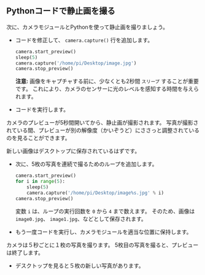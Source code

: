 ## Pythonコードで静止画を撮る

次に、カメラモジュールとPythonを使って静止画を撮りましょう。

- コードを修正して、 `camera.capture()` 行を追加します。

    ```python
    camera.start_preview()
    sleep(5)
    camera.capture('/home/pi/Desktop/image.jpg')
    camera.stop_preview()
    ```

    **注意:** 画像をキャプチャする前に、少なくとも2秒間 `スリープ` することが重要です。 これにより、カメラのセンサーに光のレベルを感知する時間を与えられます。

- コードを実行します。

カメラのプレビューが5秒間開いてから、静止画が撮影されます。 写真が撮影されている間、プレビューが別の解像度（かいぞうど）にささっと調整されているのを見ることができます。

新しい画像はデスクトップに保存されているはずです。

- 次に、5枚の写真を連続で撮るためのループを追加します。

    ```python
    camera.start_preview()
    for i in range(5):
        sleep(5)
        camera.capture('/home/pi/Desktop/image%s.jpg' % i)
    camera.stop_preview()
    ```

    変数 `i` は、ループの実行回数を `0` から `4` まで数えます。 そのため、画像は `image0.jpg`、 `image1.jpg`、などとして保存されます。

- もう一度コードを実行し、カメラモジュールを適当な位置に保持します。

カメラは５秒ごとに１枚の写真を撮ります。 5枚目の写真を撮ると、プレビューは終了します。

- デスクトップを見ると５枚の新しい写真があります。